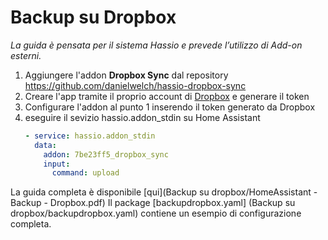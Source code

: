 # Backup su Dropbox
*La guida è pensata per il sistema Hassio e prevede l’utilizzo di Add-on esterni.*

1. Aggiungere l'addon **Dropbox Sync** dal repository https://github.com/danielwelch/hassio-dropbox-sync
2. Creare l'app tramite il proprio account di [Dropbox](https://www.dropbox.com/developers/apps) e generare il token
3. Configurare l'addon al punto 1 inserendo il token generato da Dropbox
4. eseguire il sevizio hassio.addon_stdin su Home Assistant
   ```yaml
   - service: hassio.addon_stdin
     data:
       addon: 7be23ff5_dropbox_sync 
       input:
         command: upload
   ```
La guida completa è disponibile [qui](Backup su dropbox/HomeAssistant - Backup - Dropbox.pdf)
Il package [backupdropbox.yaml] (Backup su dropbox/backupdropbox.yaml) contiene un esempio di configurazione completa.